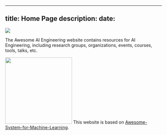 <!--
 * @Descripttion: 
 * @version: 
 * @Author: Yang Xiao(YXIAO009@e.ntu.edu.sg)
 * @Date: 2022-12-31 15:42:21
 * @LastEditors: Yang Xiao
 * @LastEditTime: 2022-12-31 16:14:13
-->
---
title: Home Page
description:
date:
---

![](https://www.barnesandnoble.com/blog/wp-content/uploads/2019/06/Screen-Shot-2019-06-20-at-11.14.40-AM.png)

The Awesome AI Engineering website contains resources for AI Engineering, including research groups, organizations, events, courses, tools, talks, etc.

<img src="https://raw.githubusercontent.com/FortAwesome/Font-Awesome/master/svgs/brands/github.svg" width="215" /> This website is based on [Awesome-System-for-Machine-Learning](https://github.com/HuaizhengZhang/Awesome-System-for-Machine-Learning). 